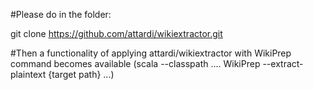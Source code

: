 #Please do in the folder:

git clone https://github.com/attardi/wikiextractor.git

#Then a functionality of applying attardi/wikiextractor with WikiPrep command becomes available (scala --classpath .... WikiPrep --extract-plaintext {target path} ...)